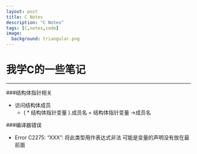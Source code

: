 ```yaml
---
layout: post
title: C Notes
description: "C Notes"
tags: [C,notes,code]
image:
  background: triangular.png
---
```

# 我学C的一些笔记

* * *

###结构体指针相关
* 访问结构体成员
    * ( * 结构体指针变量 ).成员名   =   结构体指针变量 ->成员名 

###编译器错误
* Error C2275: “XXX”: 将此类型用作表达式非法
    可能是变量的声明没有放在最前面
